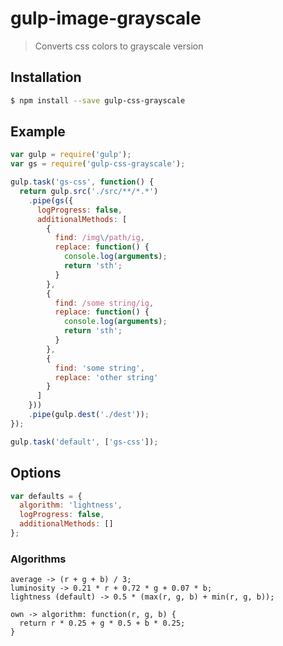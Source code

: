 # gulp-image-grayscale

> Converts css colors to grayscale version

## Installation

```bash
$ npm install --save gulp-css-grayscale
```

## Example

```javascript
var gulp = require('gulp');
var gs = require('gulp-css-grayscale');

gulp.task('gs-css', function() {
  return gulp.src('./src/**/*.*')
    .pipe(gs({
      logProgress: false,
      additionalMethods: [
        {
          find: /img\/path/ig,
          replace: function() {
            console.log(arguments);
            return 'sth';
          }
        },
        {
          find: /some string/ig,
          replace: function() {
            console.log(arguments);
            return 'sth';
          }
        },
        {
          find: 'some string',
          replace: 'other string'
        }
      ]
    }))
    .pipe(gulp.dest('./dest'));
});

gulp.task('default', ['gs-css']);
```

## Options

```javascript
var defaults = {
  algorithm: 'lightness',
  logProgress: false,
  additionalMethods: []
};
```

### Algorithms

```text
average -> (r + g + b) / 3;
luminosity -> 0.21 * r + 0.72 * g + 0.07 * b;
lightness (default) -> 0.5 * (max(r, g, b) + min(r, g, b));

own -> algorithm: function(r, g, b) {
  return r * 0.25 + g * 0.5 + b * 0.25;
}
```
